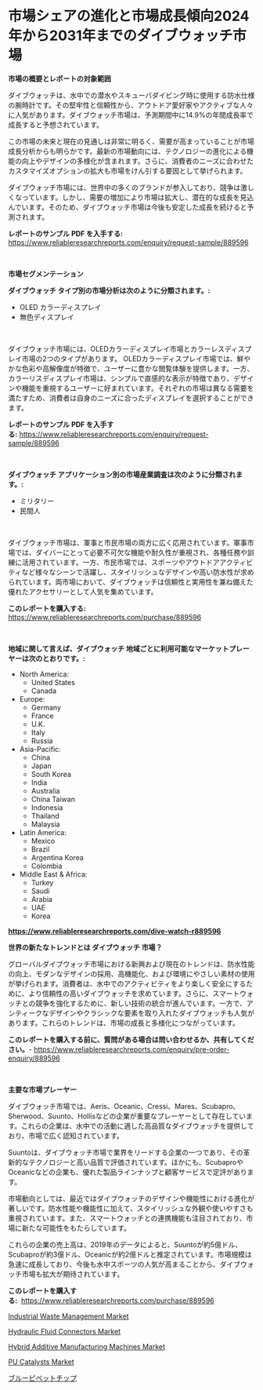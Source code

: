 <p><h1>市場シェアの進化と市場成長傾向2024年から2031年までのダイブウォッチ市場</h1></p><p><strong>市場の概要とレポートの対象範囲</strong></p>
<p><p>ダイブウォッチは、水中での潜水やスキューバダイビング時に使用する防水仕様の腕時計です。その堅牢性と信頼性から、アウトドア愛好家やアクティブな人々に人気があります。ダイブウォッチ市場は、予測期間中に14.9%の年間成長率で成長すると予想されています。</p><p>この市場の未来と現在の見通しは非常に明るく、需要が高まっていることが市場成長分析からも明らかです。最新の市場動向には、テクノロジーの進化による機能の向上やデザインの多様化が含まれます。さらに、消費者のニーズに合わせたカスタマイズオプションの拡大も市場をけん引する要因として挙げられます。</p><p>ダイブウォッチ市場には、世界中の多くのブランドが参入しており、競争は激しくなっています。しかし、需要の増加により市場は拡大し、潜在的な成長を見込んでいます。そのため、ダイブウォッチ市場は今後も安定した成長を続けると予測されます。</p></p>
<p><strong>レポートのサンプル PDF を入手する:</strong> <a href="https://www.reliableresearchreports.com/enquiry/request-sample/889596">https://www.reliableresearchreports.com/enquiry/request-sample/889596</a></p>
<p>&nbsp;</p>
<p><strong>市場セグメンテーション</strong></p>
<p><strong>ダイブウォッチ タイプ別の市場分析は次のように分類されます。:</strong></p>
<p><ul><li>OLED カラーディスプレイ</li><li>無色ディスプレイ</li></ul></p>
<p>&nbsp;</p>
<p><p>ダイブウォッチ市場には、OLEDカラーディスプレイ市場とカラーレスディスプレイ市場の2つのタイプがあります。 OLEDカラーディスプレイ市場では、鮮やかな色彩や高解像度が特徴で、ユーザーに豊かな閲覧体験を提供します。一方、カラーリスディスプレイ市場は、シンプルで直感的な表示が特徴であり、デザインや機能を重視するユーザーに好まれています。それぞれの市場は異なる需要を満たすため、消費者は自身のニーズに合ったディスプレイを選択することができます。</p></p>
<p><strong>レポートのサンプル PDF を入手する:</strong>&nbsp;<a href="https://www.reliableresearchreports.com/enquiry/request-sample/889596">https://www.reliableresearchreports.com/enquiry/request-sample/889596</a></p>
<p>&nbsp;</p>
<p><strong> ダイブウォッチ アプリケーション別の市場産業調査は次のように分類されます。:</strong></p>
<p><ul><li>ミリタリー</li><li>民間人</li></ul></p>
<p>&nbsp;</p>
<p><p>ダイブウォッチ市場は、軍事と市民市場の両方に広く応用されています。軍事市場では、ダイバーにとって必要不可欠な機能や耐久性が重視され、各種任務や訓練に活用されています。一方、市民市場では、スポーツやアウトドアアクティビティなど様々なシーンで活躍し、スタイリッシュなデザインや高い防水性が求められています。両市場において、ダイブウォッチは信頼性と実用性を兼ね備えた優れたアクセサリーとして人気を集めています。</p></p>
<p><strong>このレポートを購入する:</strong>&nbsp; <a href="https://www.reliableresearchreports.com/purchase/889596">https://www.reliableresearchreports.com/purchase/889596</a></p>
<p>&nbsp;</p>
<p><strong>地域に関して言えば、ダイブウォッチ 地域ごとに利用可能なマーケットプレーヤーは次のとおりです。:</strong></p>
<p><ul>
    <li>
        North America:
        <ul>
            <li>United States</li>
            <li>Canada</li>
        </ul>
    </li>
    <li>
        Europe:
        <ul>
            <li>Germany</li>
            <li>France</li>
            <li>U.K.</li>
            <li>Italy</li>
            <li>Russia</li>
        </ul>
    </li>
    <li>
        Asia-Pacific:
        <ul>
            <li>China</li>
            <li>Japan</li>
            <li>South Korea</li>
            <li>India</li>
            <li>Australia</li>
            <li>China Taiwan</li>
            <li>Indonesia</li>
            <li>Thailand</li>
            <li>Malaysia</li>
        </ul>
    </li>
    <li>
        Latin America:
        <ul>
            <li>Mexico</li>
            <li>Brazil</li>
            <li>Argentina Korea</li>
            <li>Colombia</li>
        </ul>
    </li>
    <li>
        Middle East & Africa:
        <ul>
            <li>Turkey</li>
            <li>Saudi</li>
            <li>Arabia</li>
            <li>UAE</li>
            <li>Korea</li>
        </ul>
    </li>
    </ul></p>
<p><strong><a href="https://www.reliableresearchreports.com/dive-watch-r889596">https://www.reliableresearchreports.com/dive-watch-r889596</a></strong>&nbsp;</p>
<p><strong>世界の新たなトレンドとは ダイブウォッチ 市場？</strong></p>
<p><p>グローバルダイブウォッチ市場における新興および現在のトレンドは、防水性能の向上、モダンなデザインの採用、高機能化、および環境にやさしい素材の使用が挙げられます。消費者は、水中でのアクティビティをより楽しく安全にするために、より信頼性の高いダイブウォッチを求めています。さらに、スマートウォッチとの競争を強化するために、新しい技術の統合が進んでいます。一方で、アンティークなデザインやクラシックな要素を取り入れたダイブウォッチも人気があります。これらのトレンドは、市場の成長と多様化につながっています。</p></p>
<p><strong>このレポートを購入する前に、質問がある場合は問い合わせるか、共有してください。</strong>- <a href="https://www.reliableresearchreports.com/enquiry/pre-order-enquiry/889596">https://www.reliableresearchreports.com/enquiry/pre-order-enquiry/889596</a></p>
<p>&nbsp;</p>
<p><strong>主要な市場プレーヤー</strong></p>
<p><p>ダイブウォッチ市場では、Aeris、Oceanic、Cressi、Mares、Scubapro、Sherwood、Suunto、Hollisなどの企業が重要なプレーヤーとして存在しています。これらの企業は、水中での活動に適した高品質なダイブウォッチを提供しており、市場で広く認知されています。</p><p>Suuntoは、ダイブウォッチ市場で業界をリードする企業の一つであり、その革新的なテクノロジーと高い品質で評価されています。ほかにも、ScubaproやOceanicなどの企業も、優れた製品ラインナップと顧客サービスで定評があります。</p><p>市場動向としては、最近ではダイブウォッチのデザインや機能性における進化が著しいです。防水性能や機能性に加えて、スタイリッシュな外観や使いやすさも重視されています。また、スマートウォッチとの連携機能も注目されており、市場に新たな可能性をもたらしています。</p><p>これらの企業の売上高は、2019年のデータによると、Suuntoが約5億ドル、Scubaproが約3億ドル、Oceanicが約2億ドルと推定されています。市場規模は急速に成長しており、今後も水中スポーツの人気が高まることから、ダイブウォッチ市場も拡大が期待されています。</p></p>
<p><strong>このレポートを購入する:</strong>&nbsp;&nbsp;<a href="https://www.reliableresearchreports.com/purchase/889596">https://www.reliableresearchreports.com/purchase/889596</a></p>
<p><p><a href="https://www.linkedin.com/pulse/industrial-waste-management-market-offers-provide-insightful-hwjpc?trackingId=ZDsiI1PhWcbv7MVl55G11Q%3D%3D">Industrial Waste Management Market</a></p><p><a href="https://github.com/myacatherineblakecaczo9vcsw/Market-Research-Report-List-2/blob/main/hydraulic-fluid-connectors-market.md">Hydraulic Fluid Connectors Market</a></p><p><a href="https://github.com/okotobwrhuteie/Market-Research-Report-List-2/blob/main/hybrid-additive-manufacturing-machines-market.md">Hybrid Additive Manufacturing Machines Market</a></p><p><a href="https://www.linkedin.com/pulse/pu-catalysts-market-size-growth-forecast-from-2024-2031-cd64c?trackingId=rDDQn425f9GuLnul2nhXXg%3D%3D">PU Catalysts Market</a></p><p><a href="https://github.com/SarahFahey88/Market-Research-Report-List-1/blob/main/648607927671.md">ブルーピペットチップ</a></p></p>